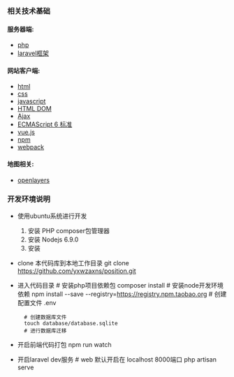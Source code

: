 ### 相关技术基础
#### 服务器端:
* [php](http://www.w3school.com.cn/php/index.asp)
* [laravel框架](https://docs.golaravel.com/docs/5.4/installation/)
#### 网站客户端:
* [html](http://www.w3school.com.cn/html/index.asp)
* [css](http://www.w3school.com.cn/css/index.asp)
* [javascript](http://www.w3school.com.cn/js/index.asp)
* [HTML DOM](http://www.w3school.com.cn/htmldom/index.asp)
* [Ajax](http://www.w3school.com.cn/ajax/index.asp)
* [ECMAScript 6 标准](http://es6.ruanyifeng.com/)
* [vue.js](https://cn.vuejs.org/)
* [npm](http://www.runoob.com/nodejs/nodejs-npm.html)
* [webpack](http://www.jianshu.com/p/42e11515c10f)

#### 地图相关:
* [openlayers](http://openlayers.org/)

### 开发环境说明
* 使用ubuntu系统进行开发
  1. 安装 PHP composer包管理器
  2. 安装 Nodejs 6.9.0
  3. 安装
* clone 本代码库到本地工作目录
        git clone https://github.com/yxwzaxns/position.git
* 进入代码目录
        # 安装php项目依赖包
        composer install
        # 安装node开发环境依赖
        npm install --save --registry=https://registry.npm.taobao.org
        # 创建配置文件 .env

        # 创建数据库文件
        touch database/database.sqlite
        # 进行数据库迁移
* 开启前端代码打包
        npm run watch
* 开启laravel dev服务
        # web 默认开启在 localhost 8000端口
        php artisan serve
